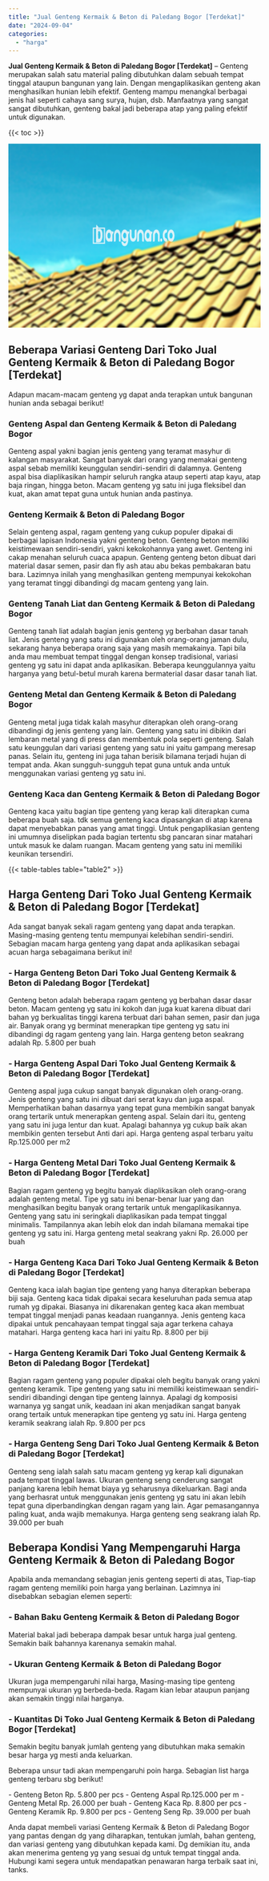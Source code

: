 ```yaml
---
title: "Jual Genteng Kermaik & Beton di Paledang Bogor [Terdekat]"
date: "2024-09-04"
categories: 
  - "harga"
---
```


**Jual Genteng Kermaik & Beton di Paledang Bogor \[Terdekat\]** – Genteng merupakan salah satu material paling dibutuhkan dalam sebuah tempat tinggal ataupun bangunan yang lain. Dengan mengaplikasikan genteng akan menghasilkan hunian lebih efektif. Genteng mampu menangkal berbagai jenis hal seperti cahaya sang surya, hujan, dsb. Manfaatnya yang sangat sangat dibutuhkan, genteng bakal jadi beberapa atap yang paling efektif untuk digunakan.

{{< toc >}}

![Jual Genteng Kermaik & Beton di Paledang Bogor [Terdekat]](/images/genteng-minimalis-murah27.png)

## Beberapa Variasi Genteng Dari Toko Jual Genteng Kermaik & Beton di Paledang Bogor \[Terdekat\]

Adapun macam-macam genteng yg dapat anda terapkan untuk bangunan hunian anda sebagai berikut!

### Genteng Aspal dan Genteng Kermaik & Beton di Paledang Bogor

Genteng aspal yakni bagian jenis genteng yang teramat masyhur di kalangan masyarakat. Sangat banyak dari orang yang memakai genteng aspal sebab memiliki keunggulan sendiri-sendiri di dalamnya. Genteng aspal bisa diaplikasikan hampir seluruh rangka ataup seperti atap kayu, atap baja ringan, hingga beton. Macam genteng yg satu ini juga fleksibel dan kuat, akan amat tepat guna untuk hunian anda pastinya.

### Genteng Kermaik & Beton di Paledang Bogor

Selain genteng aspal, ragam genteng yang cukup populer dipakai di berbagai lapisan Indonesia yakni genteng beton. Genteng beton memiliki keistimewaan sendiri-sendiri, yakni kekokohannya yang awet. Genteng ini cakap menahan seluruh cuaca apapun. Genteng genteng beton dibuat dari material dasar semen, pasir dan fly ash atau abu bekas pembakaran batu bara. Lazimnya inilah yang menghasilkan genteng mempunyai kekokohan yang teramat tinggi dibandingi dg macam genteng yang lain.

### Genteng Tanah Liat dan Genteng Kermaik & Beton di Paledang Bogor

Genteng tanah liat adalah bagian jenis genteng yg berbahan dasar tanah liat. Jenis genteng yang satu ini digunakan oleh orang-orang jaman dulu, sekarang hanya beberapa orang saja yang masih memakainya. Tapi bila anda mau membuat tempat tinggal dengan konsep tradisional, variasi genteng yg satu ini dapat anda aplikasikan. Beberapa keunggulannya yaitu harganya yang betul-betul murah karena bermaterial dasar dasar tanah liat.

### Genteng Metal dan Genteng Kermaik & Beton di Paledang Bogor

Genteng metal juga tidak kalah masyhur diterapkan oleh orang-orang dibandingi dg jenis genteng yang lain. Genteng yang satu ini dibikin dari lembaran metal yang di press dan membentuk pola seperti genteng. Salah satu keunggulan dari variasi genteng yang satu ini yaitu gampang meresap panas. Selain itu, genteng ini juga tahan berisik bilamana terjadi hujan di tempat anda. Akan sungguh-sungguh tepat guna untuk anda untuk menggunakan variasi genteng yg satu ini.

### Genteng Kaca dan Genteng Kermaik & Beton di Paledang Bogor

Genteng kaca yaitu bagian tipe genteng yang kerap kali diterapkan cuma beberapa buah saja. tdk semua genteng kaca dipasangkan di atap karena dapat menyebabkan panas yang amat tinggi. Untuk pengaplikasian genteng ini umumnya diselipkan pada bagian tertentu sbg pancaran sinar matahari untuk masuk ke dalam ruangan. Macam genteng yang satu ini memiliki keunikan tersendiri.

{{< table-tables table="table2" >}}

## Harga Genteng Dari Toko Jual Genteng Kermaik & Beton di Paledang Bogor \[Terdekat\]

Ada sangat banyak sekali ragam genteng yang dapat anda terapkan. Masing-masing genteng tentu mempunyai kelebihan sendiri-sendiri. Sebagian macam harga genteng yang dapat anda aplikasikan sebagai acuan harga sebagaimana berikut ini!

### \- Harga Genteng Beton Dari Toko Jual Genteng Kermaik & Beton di Paledang Bogor \[Terdekat\]

Genteng beton adalah beberapa ragam genteng yg berbahan dasar dasar beton. Macam genteng yg satu ini kokoh dan juga kuat karena dibuat dari bahan yg berkualitas tinggi karena terbuat dari bahan semen, pasir dan juga air. Banyak orang yg berminat menerapkan tipe genteng yg satu ini dibandingi dg ragam genteng yang lain. Harga genteng beton seakrang adalah Rp. 5.800 per buah

### \- Harga Genteng Aspal Dari Toko Jual Genteng Kermaik & Beton di Paledang Bogor \[Terdekat\]

Genteng aspal juga cukup sangat banyak digunakan oleh orang-orang. Jenis genteng yang satu ini dibuat dari serat kayu dan juga aspal. Memperhatikan bahan dasarnya yang tepat guna membikin sangat banyak orang tertarik untuk menerapkan genteng aspal. Selain dari itu, genteng yang satu ini juga lentur dan kuat. Apalagi bahannya yg cukup baik akan membikin genten tersebut Anti dari api. Harga genteng aspal terbaru yaitu Rp.125.000 per m2

### \- Harga Genteng Metal Dari Toko Jual Genteng Kermaik & Beton di Paledang Bogor \[Terdekat\]

Bagian ragam genteng yg begitu banyak diaplikasikan oleh orang-orang adalah genteng metal. Tipe yg satu ini benar-benar luar yang dan menghasilkan begitu banyak orang tertarik untuk mengaplikasikannya. Genteng yang satu ini seringkali diaplikasikan pada tempat tinggal minimalis. Tampilannya akan lebih elok dan indah bilamana memakai tipe genteng yg satu ini. Harga genteng metal seakrang yakni Rp. 26.000 per buah

### \- Harga Genteng Kaca Dari Toko Jual Genteng Kermaik & Beton di Paledang Bogor \[Terdekat\]

Genteng kaca ialah bagian tipe genteng yang hanya diterapkan beberapa biji saja. Genteng kaca tidak dipakai secara keseluruhan pada semua atap rumah yg dipakai. Biasanya ini dikarenakan genteg kaca akan membuat tempat tinggal menjadi panas keadaan ruangannya. Jenis genteng kaca dipakai untuk pencahayaan tempat tinggal saja agar terkena cahaya matahari. Harga genteng kaca hari ini yaitu Rp. 8.800 per biji

### \- Harga Genteng Keramik Dari Toko Jual Genteng Kermaik & Beton di Paledang Bogor \[Terdekat\]

Bagian ragam genteng yang populer dipakai oleh begitu banyak orang yakni genteng keramik. Tipe genteng yang satu ini memiliki keistimewaan sendiri-sendiri dibandingi dengan tipe genteng lainnya. Apalagi dg komposisi warnanya yg sangat unik, keadaan ini akan menjadikan sangat banyak orang tertaik untuk menerapkan tipe genteng yg satu ini. Harga genteng keramik seakrang ialah Rp. 9.800 per pcs

### \- Harga Genteng Seng Dari Toko Jual Genteng Kermaik & Beton di Paledang Bogor \[Terdekat\]

Genteng seng ialah salah satu macam genteng yg kerap kali digunakan pada tempat tinggal lawas. Ukuran genteng seng cenderung sangat panjang karena lebih hemat biaya yg seharusnya dikeluarkan. Bagi anda yang berhasrat untuk menggunakan jenis genteng yg satu ini akan lebih tepat guna diperbandingkan dengan ragam yang lain. Agar pemasangannya paling kuat, anda wajib memakunya. Harga genteng seng seakrang ialah Rp. 39.000 per buah

## Beberapa Kondisi Yang Mempengaruhi Harga Genteng Kermaik & Beton di Paledang Bogor

Apabila anda memandang sebagian jenis genteng seperti di atas, Tiap-tiap ragam genteng memiliki poin harga yang berlainan. Lazimnya ini disebabkan sebagian elemen seperti:

### \- Bahan Baku Genteng Kermaik & Beton di Paledang Bogor

Material bakal jadi beberapa dampak besar untuk harga jual genteng. Semakin baik bahannya karenanya semakin mahal.

### \- Ukuran Genteng Kermaik & Beton di Paledang Bogor

Ukuran juga mempengaruhi nilai harga, Masing-masing tipe genteng mempunyai ukuran yg berbeda-beda. Ragam kian lebar ataupun panjang akan semakin tinggi nilai harganya.

### \- Kuantitas Di Toko Jual Genteng Kermaik & Beton di Paledang Bogor \[Terdekat\]

Semakin begitu banyak jumlah genteng yang dibutuhkan maka semakin besar harga yg mesti anda keluarkan.

Beberapa unsur tadi akan mempengaruhi poin harga. Sebagian list harga genteng terbaru sbg berikut!

\- Genteng Beton Rp. 5.800 per pcs - Genteng Aspal Rp.125.000 per m - Genteng Metal Rp. 26.000 per buah - Genteng Kaca Rp. 8.800 per pcs - Genteng Keramik Rp. 9.800 per pcs - Genteng Seng Rp. 39.000 per buah

Anda dapat membeli variasi Genteng Kermaik & Beton di Paledang Bogor yang pantas dengan dg yang diharapkan, tentukan jumlah, bahan genteng, dan variasi genteng yang dibutuhkan kepada kami. Dg demikian itu, anda akan menerima genteng yg yang sesuai dg untuk tempat tinggal anda. Hubungi kami segera untuk mendapatkan penawaran harga terbaik saat ini, tanks.
